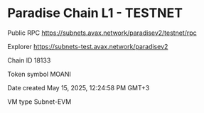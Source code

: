 # Paradise Chain L1 - TESTNET

Public RPC
https://subnets.avax.network/paradisev2/testnet/rpc

Explorer
https://subnets-test.avax.network/paradisev2


Chain ID
18133

Token symbol
MOANI

Date created
May 15, 2025, 12:24:58 PM GMT+3

VM type
Subnet-EVM
